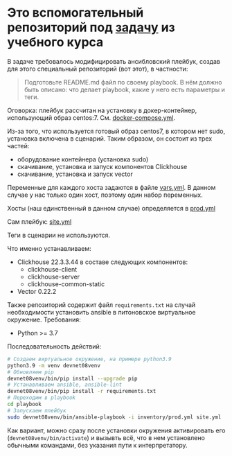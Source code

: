 # Это вспомогательный репозиторий под [задачу]() из учебного курса
В задаче требовалось модифицировать ансибловский плейбук, создав для этого 
специальный репозиторий (вот этот), в частности:

> Подготовьте README.md файл по своему playbook. В нём должно быть описано: что делает playbook, какие у него есть параметры и теги.

Оговорка: плейбук рассчитан на установку в докер-контейнер, использующий образ centos:7. 
См. [docker-compose.yml](infrastructure/docker-compose.yml).

Из-за того, что используется готовый образ centos7, в котором нет sudo, установка 
включена в сценарий. Таким образом, он состоит из трех частей:
- оборудование контейнера (установка sudo)
- скачивание, установка и запуск компонентов Clickhouse
- скачивание, установка и запуск vector

Переменные для каждого хоста задаются в файле 
[vars.yml](playbook/group_vars/clickhouse/vars.yml). В данном случае у нас только 
один хост, поэтому один набор переменных.

Хосты (наш единственный в данном случае) определяется в [prod.yml](playbook/inventory/prod.yml)

Сам плейбук: [site.yml](playbook/site.yml)

Теги в сценарии не используются.

Что именно устанавливаем:
- Clickhouse 22.3.3.44 в составе следующих компонентов:
  - clickhouse-client
  - clickhouse-server
  - clickhouse-common-static
- Vector 0.22.2

Также репозиторий содержит файл `requirements.txt` на случай необходимости 
установить ansible в питоновское виртуальное окружение. Требования:
* Python >= 3.7

Последовательность действий:

```bash
# Создаем виртуальное окружение, на примере python3.9
python3.9 -m venv devnet08venv
# Обновляем pip
devnet08venv/bin/pip install --upgrade pip
# Устанавливаем ansible, ansible-lint
devnet08venv/bin/pip install -r requirements.txt
# Переходим в playbook
cd playbook
# Запускаем плейбук
sudo devnet08venv/bin/ansible-playbook -i inventory/prod.yml site.yml
```
Как вариант, можно сразу после установки окружения активировать его 
(`devnet08venv/bin/activate`) и вызывть всё, что в нем установлено обычными 
командами, без указания пути к интерпретатору.